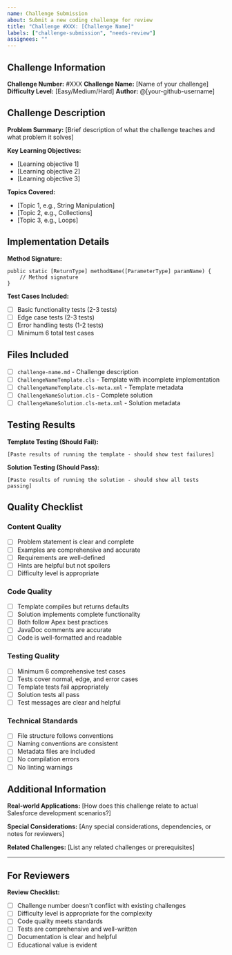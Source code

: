 ```yaml
---
name: Challenge Submission
about: Submit a new coding challenge for review
title: "Challenge #XXX: [Challenge Name]"
labels: ["challenge-submission", "needs-review"]
assignees: ""
---
```


## Challenge Information

**Challenge Number:** #XXX
**Challenge Name:** [Name of your challenge]
**Difficulty Level:** [Easy/Medium/Hard]
**Author:** @[your-github-username]

## Challenge Description

**Problem Summary:**
[Brief description of what the challenge teaches and what problem it solves]

**Key Learning Objectives:**

- [Learning objective 1]
- [Learning objective 2]
- [Learning objective 3]

**Topics Covered:**

- [Topic 1, e.g., String Manipulation]
- [Topic 2, e.g., Collections]
- [Topic 3, e.g., Loops]

## Implementation Details

**Method Signature:**

```apex
public static [ReturnType] methodName([ParameterType] paramName) {
    // Method signature
}
```

**Test Cases Included:**

- [ ] Basic functionality tests (2-3 tests)
- [ ] Edge case tests (2-3 tests)
- [ ] Error handling tests (1-2 tests)
- [ ] Minimum 6 total test cases

## Files Included

- [ ] `challenge-name.md` - Challenge description
- [ ] `ChallengeNameTemplate.cls` - Template with incomplete implementation
- [ ] `ChallengeNameTemplate.cls-meta.xml` - Template metadata
- [ ] `ChallengeNameSolution.cls` - Complete solution
- [ ] `ChallengeNameSolution.cls-meta.xml` - Solution metadata

## Testing Results

**Template Testing (Should Fail):**

```
[Paste results of running the template - should show test failures]
```

**Solution Testing (Should Pass):**

```
[Paste results of running the solution - should show all tests passing]
```

## Quality Checklist

### Content Quality

- [ ] Problem statement is clear and complete
- [ ] Examples are comprehensive and accurate
- [ ] Requirements are well-defined
- [ ] Hints are helpful but not spoilers
- [ ] Difficulty level is appropriate

### Code Quality

- [ ] Template compiles but returns defaults
- [ ] Solution implements complete functionality
- [ ] Both follow Apex best practices
- [ ] JavaDoc comments are accurate
- [ ] Code is well-formatted and readable

### Testing Quality

- [ ] Minimum 6 comprehensive test cases
- [ ] Tests cover normal, edge, and error cases
- [ ] Template tests fail appropriately
- [ ] Solution tests all pass
- [ ] Test messages are clear and helpful

### Technical Standards

- [ ] File structure follows conventions
- [ ] Naming conventions are consistent
- [ ] Metadata files are included
- [ ] No compilation errors
- [ ] No linting warnings

## Additional Information

**Real-world Applications:**
[How does this challenge relate to actual Salesforce development scenarios?]

**Special Considerations:**
[Any special considerations, dependencies, or notes for reviewers]

**Related Challenges:**
[List any related challenges or prerequisites]

---

## For Reviewers

**Review Checklist:**

- [ ] Challenge number doesn't conflict with existing challenges
- [ ] Difficulty level is appropriate for the complexity
- [ ] Code quality meets standards
- [ ] Tests are comprehensive and well-written
- [ ] Documentation is clear and helpful
- [ ] Educational value is evident
